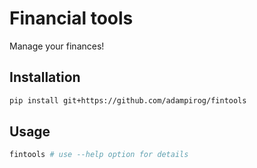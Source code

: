 # Financial tools

Manage your finances!


## Installation
```bash
pip install git+https://github.com/adampirog/fintools
```

## Usage

```bash
fintools # use --help option for details
```
